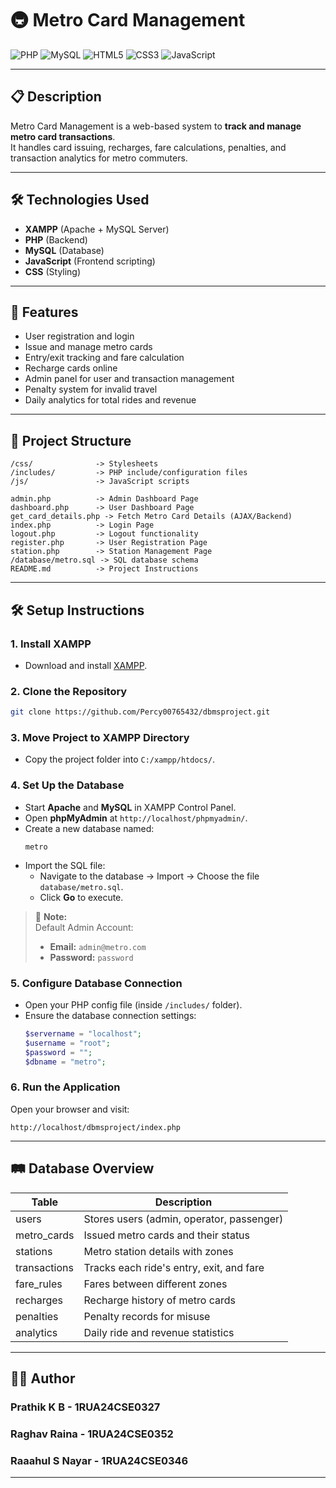 
# 🚇 Metro Card Management

![PHP](https://img.shields.io/badge/PHP-777BB4?style=for-the-badge&logo=php&logoColor=white)
![MySQL](https://img.shields.io/badge/MySQL-4479A1?style=for-the-badge&logo=mysql&logoColor=white)
![HTML5](https://img.shields.io/badge/HTML5-E34F26?style=for-the-badge&logo=html5&logoColor=white)
![CSS3](https://img.shields.io/badge/CSS3-1572B6?style=for-the-badge&logo=css3&logoColor=white)
![JavaScript](https://img.shields.io/badge/JavaScript-F7DF1E?style=for-the-badge&logo=javascript&logoColor=black)

---

## 📋 Description
Metro Card Management is a web-based system to **track and manage metro card transactions**.  
It handles card issuing, recharges, fare calculations, penalties, and transaction analytics for metro commuters.

---

## 🛠️ Technologies Used
- **XAMPP** (Apache + MySQL Server)
- **PHP** (Backend)
- **MySQL** (Database)
- **JavaScript** (Frontend scripting)
- **CSS** (Styling)

---

## 🚀 Features
- User registration and login
- Issue and manage metro cards
- Entry/exit tracking and fare calculation
- Recharge cards online
- Admin panel for user and transaction management
- Penalty system for invalid travel
- Daily analytics for total rides and revenue

---

## 📂 Project Structure

```
/css/              -> Stylesheets
/includes/         -> PHP include/configuration files
/js/               -> JavaScript scripts

admin.php          -> Admin Dashboard Page
dashboard.php      -> User Dashboard Page
get_card_details.php -> Fetch Metro Card Details (AJAX/Backend)
index.php          -> Login Page
logout.php         -> Logout functionality
register.php       -> User Registration Page
station.php        -> Station Management Page
/database/metro.sql -> SQL database schema
README.md          -> Project Instructions
```

---

## 🛠️ Setup Instructions

### 1. Install XAMPP
- Download and install [XAMPP](https://www.apachefriends.org/index.html).

### 2. Clone the Repository
```bash
git clone https://github.com/Percy00765432/dbmsproject.git
```

### 3. Move Project to XAMPP Directory
- Copy the project folder into `C:/xampp/htdocs/`.

### 4. Set Up the Database
- Start **Apache** and **MySQL** in XAMPP Control Panel.
- Open **phpMyAdmin** at `http://localhost/phpmyadmin/`.
- Create a new database named:
  ```
  metro
  ```
- Import the SQL file:
  - Navigate to the database → Import → Choose the file `database/metro.sql`.
  - Click **Go** to execute.

> 📄 **Note:**  
> Default Admin Account:  
> - **Email:** `admin@metro.com`  
> - **Password:** `password`

### 5. Configure Database Connection
- Open your PHP config file (inside `/includes/` folder).
- Ensure the database connection settings:
  ```php
  $servername = "localhost";
  $username = "root";
  $password = "";
  $dbname = "metro";
  ```

### 6. Run the Application
Open your browser and visit:
```
http://localhost/dbmsproject/index.php
```

---

## 🛤️ Database Overview

| Table         | Description                              |
|---------------|------------------------------------------|
| users         | Stores users (admin, operator, passenger)|
| metro_cards   | Issued metro cards and their status      |
| stations      | Metro station details with zones         |
| transactions  | Tracks each ride's entry, exit, and fare |
| fare_rules    | Fares between different zones            |
| recharges     | Recharge history of metro cards          |
| penalties     | Penalty records for misuse               |
| analytics     | Daily ride and revenue statistics        |

---

## 👨‍💻 Author
### Prathik K B - 1RUA24CSE0327
### Raghav Raina - 1RUA24CSE0352
### Raaahul S Nayar - 1RUA24CSE0346
---


